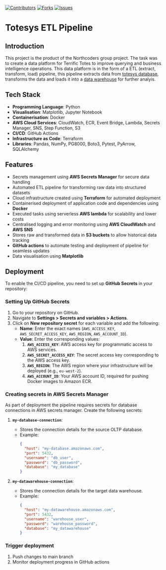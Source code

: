 [![Contributors](https://img.shields.io/github/contributors/GreenSeaHawk/totesys-team-project?style=for-the-badge)](https://github.com/GreenSeaHawk/totesys-team-project/graphs/contributors)
[![Forks](https://img.shields.io/github/forks/GreenSeaHawk/totesys-team-project?style=for-the-badge)](https://github.com/GreenSeaHawk/totesys-team-project/network/members)
[![Issues](https://img.shields.io/github/issues/GreenSeaHawk/totesys-team-project?style=for-the-badge)](https://github.com/GreenSeaHawk/totesys-team-project/issues)


# Totesys ETL Pipeline

## Introduction
This project is the product of the Northcoders group project. The task was to create a data platform for Terrific Totes to improve querying and business intelligence operations. This data platform is in the form of a ETL (extract, transform, load) pipeline, this pipeline extracts data from [totesys database](https://dbdiagram.io/d/SampleDB-6332fecf7b3d2034ffcaaa92), transforms the data and loads it into a [data warehouse](https://dbdiagram.io/d/RevisedDW-63a19c5399cb1f3b55a27eca) for further analyis.

## **Tech Stack**

- **Programming Language**: Python
- **Visualisation**: Matplotlib, Jupyter Notebook
- **Containerisation**: Docker
- **AWS Cloud Services**: CloudWatch, ECR, Event Bridge, Lambda, Secrets Manager, SNS, Step Function, S3
- **CI/CD**: GitHub Actions
- **Infrastructure as Code**: Terraform
- **Libraries**: Pandas, NumPy, PG8000, Boto3, Pytest, PyArrow, SQLAlchemy

## Features
- Secrets management using **AWS Secrets Manager** for secure data handling
- Automated ETL pipeline for transforming raw data into structured datasets
- Cloud infrastructure created using **Terraform** for automated deployment
- Containerised deployment of application code and dependencies using **Docker**
- Executed tasks using serverless **AWS lambda** for scalability and lower costs
- Centralised logging and error monitoring using **AWS CloudWatch** and **AWS SNS**
- Stores raw and transformed data in **S3 buckets** to allow historical data tracking
- **GitHub actions** to automate testing and deployment of pipeline for seamless updates
- Data visualisation using **Matplotlib**

## Deployment
To enable the CI/CD pipeline, you need to set up **GitHub Secrets** in your repository:

### **Setting Up GitHub Secrets**
1. Go to your repository on GitHub.
2. Navigate to **Settings > Secrets and variables > Actions**.
3. Click on **New repository secret** for each variable and add the following:
   - **Name**: Enter the exact names (`AWS_ACCESS_KEY`, `AWS_SECRET_ACCESS_KEY`, `AWS_REGION`, `AWS_ACCOUNT_ID`).
   - **Value**: Enter the corresponding values: 
      1. **`AWS_ACCESS_KEY`**:  AWS access key for programmatic access to AWS services.
      2. **`AWS_SECRET_ACCESS_KEY`**:  The secret access key corresponding to the AWS access key.
      3. **`AWS_REGION`**:  The AWS region where your infrastructure will be deployed (e.g., `eu-west-2`).
      4. **`AWS_ACCOUNT_ID`**:  Your AWS account ID, required for pushing Docker images to Amazon ECR.

### **Creating secrets in AWS Secrets Manager**
As part of deployment the pipeline requires secrets for database connections in AWS secrets manager. Create the following secrets:
1. **`my-database-connection`**:
   - Stores the connection details for the source OLTP database.
   - Example:
     ```json
     {
       "host": "my-database.amazonaws.com",
       "port": 5432,
       "username": "db_user",
       "password": "db_password",
       "database": "my_database"
     }
     ```

2. **`my-datawarehouse-connection`**:
   - Stores the connection details for the target data warehouse.
   - Example:
     ```json
     {
       "host": "my-datawarehouse.amazonaws.com",
       "port": 5432,
       "username": "warehouse_user",
       "password": "warehouse_password",
       "database": "my_datawarehouse"
     }
     ```
### Trigger deployment
1. Push changes to main branch
2. Monitor deployment progress in GitHub actions
